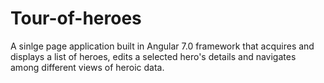 # Tour-of-heroes
A sinlge page application built in Angular 7.0 framework that acquires and displays a list of heroes, edits a selected hero's details and navigates among different views of heroic data.
